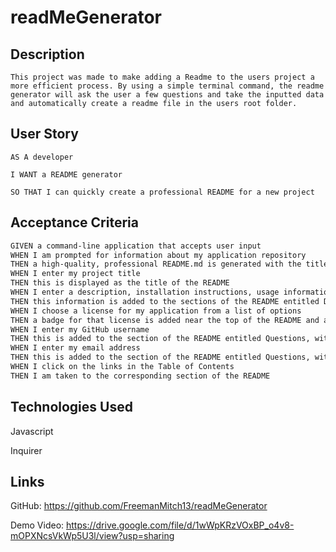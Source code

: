 # readMeGenerator

## Description
    This project was made to make adding a Readme to the users project a more efficient process. By using a simple terminal command, the readme generator will ask the user a few questions and take the inputted data and automatically create a readme file in the users root folder.

## User Story
    AS A developer
    
    I WANT a README generator 
    
    SO THAT I can quickly create a professional README for a new project

## Acceptance Criteria
```md
GIVEN a command-line application that accepts user input
WHEN I am prompted for information about my application repository
THEN a high-quality, professional README.md is generated with the title of my project and sections entitled Description, Table of Contents, Installation, Usage, License, Contributing, Tests, and Questions
WHEN I enter my project title
THEN this is displayed as the title of the README
WHEN I enter a description, installation instructions, usage information, contribution guidelines, and test instructions
THEN this information is added to the sections of the README entitled Description, Installation, Usage, Contributing, and Tests
WHEN I choose a license for my application from a list of options
THEN a badge for that license is added near the top of the README and a notice is added to the section of the README entitled License that explains which license the application is covered under
WHEN I enter my GitHub username
THEN this is added to the section of the README entitled Questions, with a link to my GitHub profile
WHEN I enter my email address
THEN this is added to the section of the README entitled Questions, with instructions on how to reach me with additional questions
WHEN I click on the links in the Table of Contents
THEN I am taken to the corresponding section of the README
```

## Technologies Used
Javascript

Inquirer

## Links

GitHub: https://github.com/FreemanMitch13/readMeGenerator

Demo Video: https://drive.google.com/file/d/1wWpKRzVOxBP_o4v8-mOPXNcsVkWp5U3l/view?usp=sharing

